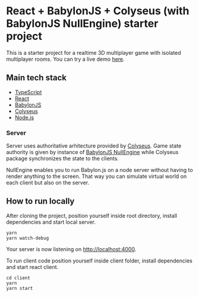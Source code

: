 # React + BabylonJS + Colyseus (with BabylonJS NullEngine) starter project

This is a starter project for a realtime 3D multiplayer game with isolated multiplayer rooms.
You can try a live demo [here](https://powerful-shore-32599.herokuapp.com/).

## Main tech stack

- [TypeScript](https://github.com/Microsoft/TypeScript)
- [React](https://reactjs.org)
- [BabylonJS](https://github.com/BabylonJS/Babylon.js)
- [Colyseus](https://github.com/colyseus/colyseus)
- [Node.js](https://nodejs.org/)

### Server
Server uses authoritative arhitecture provided by [Colyseus](https://github.com/colyseus/colyseus).
Game state authority is given by instance of [BabylonJS NullEngine](https://doc.babylonjs.com/features/nullengine) while Colyseus package synchronizes the state to the clients.

NullEngine enables you to run Babylon.js on a node server without having to render anything to the screen. That way you can simulate virtual world on each client but also on the server.

## How to run locally
After cloning the project, position yourself inside root directory, install dependencies and start local server.
```
yarn
yarn watch-debug
```
Your server is now listening on [http://localhost:4000](http://localhost:4000).

To run client code position yourself inside client folder, install dependencies and start react client.
```
cd client
yarn
yarn start
```

